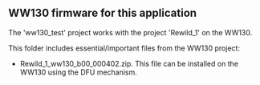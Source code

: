 ## WW130 firmware for this application

The 'ww130_test' project works with the project 'Rewild_1' on the WW130.

This folder includes essential/important files from the WW130 project:

- Rewild_1_ww130_b00_000402.zip. This file can be installed on the WW130 using the DFU mechanism.


